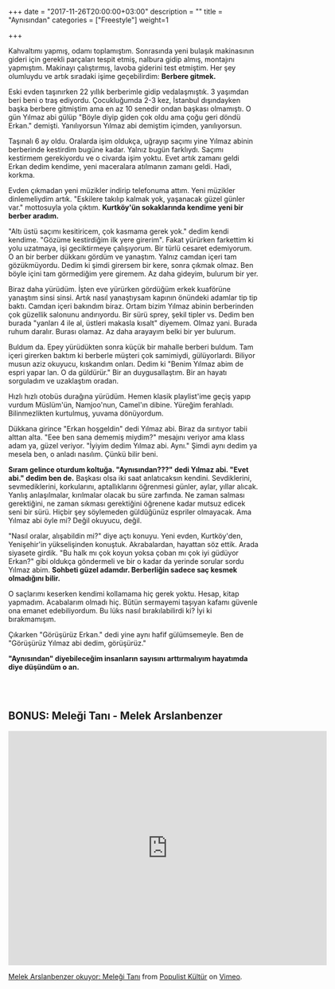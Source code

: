 +++
date = "2017-11-26T20:00:00+03:00"
description = ""
title = "Aynısından"
categories = ["Freestyle"]
weight=1

+++

Kahvaltımı yapmış, odamı toplamıştım. Sonrasında yeni bulaşık makinasının gideri için gerekli parçaları tespit etmiş, nalbura gidip almış, montajını yapmıştım. Makinayı çalıştırmış, lavoba giderini test etmiştim. Her şey olumluydu ve artık sıradaki işime geçebilirdim: **Berbere gitmek.** 

<!--more-->


Eski evden taşınırken 22 yıllık berberimle gidip vedalaşmıştık. 3 yaşımdan beri beni o traş ediyordu. Çocukluğumda 2-3 kez, İstanbul dışındayken başka berbere gitmiştim ama en az 10 senedir ondan başkası olmamıştı. O gün Yılmaz abi gülüp "Böyle diyip giden çok oldu ama çoğu geri döndü Erkan." demişti. Yanılıyorsun Yılmaz abi demiştim içimden, yanılıyorsun.

Taşınalı 6 ay oldu. Oralarda işim oldukça, uğrayıp saçımı yine Yılmaz abinin berberinde kestirdim bugüne kadar. Yalnız bugün farklıydı. Saçımı kestirmem gerekiyordu ve o civarda işim yoktu. Evet artık zamanı geldi Erkan dedim kendime, yeni maceralara atılmanın zamanı geldi. Hadi, korkma. 

Evden çıkmadan yeni müzikler indirip telefonuma attım. Yeni müzikler dinlemeliydim artık. "Eskilere takılıp kalmak yok, yaşanacak güzel günler var." mottosuyla yola çıktım. **Kurtköy'ün sokaklarında kendime yeni bir berber aradım.**

"Altı üstü saçımı kesitiricem, çok kasmama gerek yok." dedim kendi kendime. "Gözüme kestirdiğim ilk yere girerim". Fakat yürürken farkettim ki yolu uzatmaya, işi geciktirmeye çalışıyorum. Bir türlü cesaret edemiyorum. O an bir berber dükkanı gördüm ve yanaştım. Yalnız camdan içeri tam gözükmüyordu. Dedim ki şimdi girersem bir kere, sonra çıkmak olmaz. Ben böyle içini tam görmediğim yere giremem. Az daha gideyim, bulurum bir yer.

Biraz daha yürüdüm. İşten eve yürürken gördüğüm erkek kuaförüne yanaştım sinsi sinsi. Artık nasıl yanaştıysam kapının önündeki adamlar tip tip baktı. Camdan içeri bakındım biraz. Ortam bizim Yılmaz abinin berberinden çok güzellik salonunu andırıyordu. Bir sürü sprey, şekil tipler vs. Dedim ben burada "yanları 4 ile al, üstleri makasla kısalt" diyemem. Olmaz yani. Burada ruhum daralır. Burası olamaz. Az daha arayayım belki bir yer bulurum.

Buldum da. Epey yürüdükten sonra küçük bir mahalle berberi buldum. Tam içeri girerken baktım ki berberle müşteri çok samimiydi, gülüyorlardı. Biliyor musun aziz okuyucu, kıskandım onları. Dedim ki "Benim Yılmaz abim de espri yapar lan. O da güldürür." Bir an duygusallaştım. Bir an hayatı sorguladım ve uzaklaştım oradan.

Hızlı hızlı otobüs durağına yürüdüm. Hemen klasik playlist'ime geçiş yapıp vurdum Müslüm'ün, Namjoo'nun, Camel'ın dibine. Yüreğim ferahladı. Bilinmezlikten kurtulmuş, yuvama dönüyordum.

Dükkana girince "Erkan hoşgeldin" dedi Yılmaz abi. Biraz da sırıtıyor tabii alttan alta. "Eee ben sana dememiş miydim?" mesajını veriyor ama klass adam ya, güzel veriyor. "İyiyim dedim Yılmaz abi. Aynı." Şimdi aynı dedim ya mesela ben, o anladı nasılım. Çünkü bilir beni. 

**Sıram gelince oturdum koltuğa. "Aynısından???" dedi Yılmaz abi. "Evet abi." dedim ben de.** Başkası olsa iki saat anlatıcaksın kendini. Sevdiklerini, sevmediklerini, korkularını, aptallıklarını öğrenmesi günler, aylar, yıllar alıcak. Yanlış anlaşılmalar, kırılmalar olacak bu süre zarfında. Ne zaman salması gerektiğini, ne zaman sıkması gerektiğini öğrenene kadar mutsuz edicek seni bir sürü. Hiçbir şey söylemeden güldüğünüz espriler olmayacak. Ama Yılmaz abi öyle mi? Değil okuyucu, değil.

"Nasıl oralar, alışabildin mi?" diye açtı konuyu. Yeni evden, Kurtköy'den, Yenişehir'in yükselişinden konuştuk. Akrabalardan, hayattan söz ettik. Arada siyasete girdik. "Bu halk mı çok koyun yoksa çoban mı çok iyi güdüyor Erkan?" gibi oldukça göndermeli ve bir o kadar da yerinde sorular sordu Yılmaz abim. **Sohbeti güzel adamdır. Berberliğin sadece saç kesmek olmadığını bilir.**

O saçlarımı keserken kendimi kollamama hiç gerek yoktu. Hesap, kitap yapmadım. Acabalarım olmadı hiç. Bütün sermayemi taşıyan kafamı güvenle ona emanet edebiliyordum. Bu lüks nasıl bırakılabilirdi ki? İyi ki bırakmamışım.

Çıkarken "Görüşürüz Erkan." dedi yine aynı hafif gülümsemeyle. Ben de "Görüşürüz Yılmaz abi dedim, görüşürüz." 

**"Aynısından" diyebileceğim insanların sayısını arttırmalıyım hayatımda diye düşündüm o an.**     


<br></br>
## BONUS: Meleği Tanı - Melek Arslanbenzer

<iframe src="https://player.vimeo.com/video/95602174" width="640" height="470" frameborder="0" webkitallowfullscreen mozallowfullscreen allowfullscreen></iframe>
<p><a href="https://vimeo.com/95602174">Melek Arslanbenzer okuyor: Meleği Tanı</a> from <a href="https://vimeo.com/populistkultur">Populist K&uuml;lt&uuml;r</a> on <a href="https://vimeo.com">Vimeo</a>.</p>